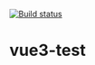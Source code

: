 [![Build status](https://ci.appveyor.com/api/projects/status/7bu00pbboukwhnmx?svg=true)](https://ci.appveyor.com/project/fjfoxru/vue3-test)
# vue3-test
